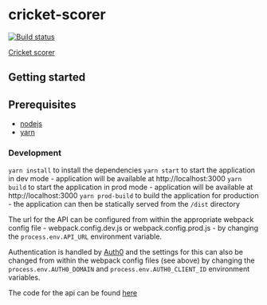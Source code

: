 # cricket-scorer

[![Build status](https://ci.appveyor.com/api/projects/status/6w7n91cuu8q31xtq?svg=true)](https://ci.appveyor.com/project/ChrisDobby/cricket-scorer)

[Cricket scorer](https://cricket-scorer.chrisdobby.dev)

## Getting started

## Prerequisites

- [nodejs](https://nodejs.org)
- [yarn](https://yarnpkg.com)

### Development

`yarn install` to install the dependencies
`yarn start` to start the application in dev mode - application will be available at http://localhost:3000
`yarn build` to start the application in prod mode - application will be available at http://localhost:3000
`yarn prod-build` to build the application for production - the application can then be statically served from the `/dist` directory

The url for the API can be configured from within the appropriate webpack config file - webpack.config.dev.js or webpack.config.prod.js - by changing the `process.env.API_URL` environment variable.

Authentication is handled by [Auth0](https://auth0.com) and the settings for this can also be changed from within the webpack config files (see above) by changing the `process.env.AUTH0_DOMAIN` and `process.env.AUTH0_CLIENT_ID` environment variables.

The code for the api can be found [here](https://github.com/ChrisDobby/cricket-scores-live-api)
